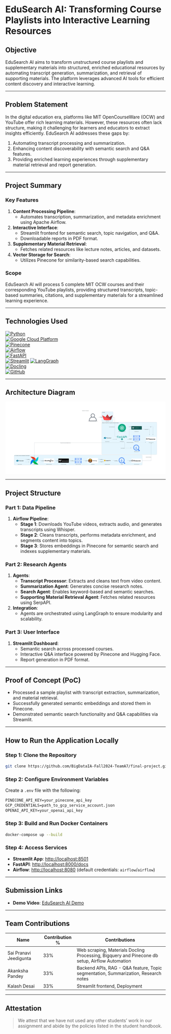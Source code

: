 # EduSearch AI: Transforming Course Playlists into Interactive Learning Resources

## Objective
EduSearch AI aims to transform unstructured course playlists and supplementary materials into structured, enriched educational resources by automating transcript generation, summarization, and retrieval of supporting materials. The platform leverages advanced AI tools for efficient content discovery and interactive learning.

---

## Problem Statement
In the digital education era, platforms like MIT OpenCourseWare (OCW) and YouTube offer rich learning materials. However, these resources often lack structure, making it challenging for learners and educators to extract insights efficiently. EduSearch AI addresses these gaps by:
1. Automating transcript processing and summarization.
2. Enhancing content discoverability with semantic search and Q&A features.
3. Providing enriched learning experiences through supplementary material retrieval and report generation.

---

## Project Summary
### Key Features
1. **Content Processing Pipeline**:
   - Automates transcription, summarization, and metadata enrichment using Apache Airflow.
2. **Interactive Interface**:
   - Streamlit frontend for semantic search, topic navigation, and Q&A.
   - Downloadable reports in PDF format.
3. **Supplementary Material Retrieval**:
   - Fetches related resources like lecture notes, articles, and datasets.
4. **Vector Storage for Search**:
   - Utilizes Pinecone for similarity-based search capabilities.

### Scope
EduSearch AI will process 5 complete MIT OCW courses and their corresponding YouTube playlists, providing structured transcripts, topic-based summaries, citations, and supplementary materials for a streamlined learning experience.

---

## Technologies Used
[![Python](https://img.shields.io/badge/Python-FFD43B?style=for-the-badge&logo=python&logoColor=blue)](https://www.python.org/)  
[![Google Cloud Platform](https://img.shields.io/badge/Google%20Cloud%20Platform-%234285F4.svg?style=for-the-badge&logo=google-cloud&logoColor=white)](https://cloud.google.com)  
[![Pinecone](https://img.shields.io/badge/Pinecone-29B5E8?style=for-the-badge&logo=pinecone&logoColor=white)](https://www.pinecone.io/)  
[![Airflow](https://img.shields.io/badge/Airflow-17A3B8?style=for-the-badge&logo=apacheairflow&logoColor=white)](https://airflow.apache.org/)  
[![FastAPI](https://img.shields.io/badge/FastAPI-005571?style=for-the-badge&logo=fastapi&logoColor=white)](https://fastapi.tiangolo.com/)  
[![Streamlit](https://img.shields.io/badge/Streamlit-FF4B4B?style=for-the-badge&logo=Streamlit&logoColor=white)](https://streamlit.io/)
[![LangGraph](https://img.shields.io/badge/LangGraph-4A90E2?style=for-the-badge&logo=LangGraph&logoColor=white)](https://langgraph.ai/)  
[![Docling](https://img.shields.io/badge/Docling-43B02A?style=for-the-badge&logo=docling&logoColor=white)](https://docling.ai/)  
[![GitHub](https://img.shields.io/badge/GitHub-100000?style=for-the-badge&logo=github&logoColor=white)](https://github.com/)

---

## Architecture Diagram
![Architecture Diagram](architecture-diagram/edusearch_ai.png)

---

## Project Structure

### Part 1: Data Pipeline
1. **Airflow Pipeline**:
   - **Stage 1**: Downloads YouTube videos, extracts audio, and generates transcripts using Whisper.
   - **Stage 2**: Cleans transcripts, performs metadata enrichment, and segments content into topics.
   - **Stage 3**: Stores embeddings in Pinecone for semantic search and indexes supplementary materials.

### Part 2: Research Agents
1. **Agents**:
   - **Transcript Processor**: Extracts and cleans text from video content.
   - **Summarization Agent**: Generates concise research notes.
   - **Search Agent**: Enables keyword-based and semantic searches.
   - **Supporting Material Retrieval Agent**: Fetches related resources using SerpAPI.
2. **Integration**:
   - Agents are orchestrated using LangGraph to ensure modularity and scalability.

### Part 3: User Interface
1. **Streamlit Dashboard**:
   - Semantic search across processed courses.
   - Interactive Q&A interface powered by Pinecone and Hugging Face.
   - Report generation in PDF format.

---

## Proof of Concept (PoC)
- Processed a sample playlist with transcript extraction, summarization, and material retrieval.
- Successfully generated semantic embeddings and stored them in Pinecone.
- Demonstrated semantic search functionality and Q&A capabilities via Streamlit.

---

## How to Run the Application Locally

### Step 1: Clone the Repository
```bash
git clone https://github.com/BigDataIA-Fall2024-TeamA7/final-project.git
```

### Step 2: Configure Environment Variables
Create a `.env` file with the following:
```
PINECONE_API_KEY=your_pinecone_api_key
GCP_CREDENTIALS=path_to_gcp_service_account.json
OPENAI_API_KEY=your_openai_api_key
```

### Step 3: Build and Run Docker Containers
```bash
docker-compose up --build
```

### Step 4: Access Services
- **Streamlit App**: [http://localhost:8501](http://localhost:8501)
- **FastAPI**: [http://localhost:8000/docs](http://localhost:8000/docs)
- **Airflow**: [http://localhost:8080](http://localhost:8080) (default credentials: `airflow`/`airflow`)

---

## Submission Links
- **Demo Video**: [EduSearch AI Demo](https://example.com/demo-video)

---

## Team Contributions
| Name                        | Contribution % | Contributions                                                                                   |
|---------------------------- |----------------|-------------------------------------------------------------------------------------------------|
| Sai Pranavi Jeedigunta      | 33%            | Web scraping, Materials Docling Processing, Bigquery and Pinecone db setup, Airflow Automation  |
| Akanksha Pandey             | 33%            | Backend APIs, RAG - Q&A feature, Topic segmentation, Summarization, Research notes              |
| Kalash Desai                | 33%            | Streamlit frontend, Deployment                                                                  |

---

## Attestation
> We attest that we have not used any other students’ work in our assignment and abide by the policies listed in the student handbook.

